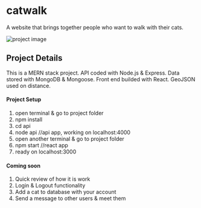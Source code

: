 # catwalk
A website that brings together people who want to walk with their cats.

![project image](https://i.hizliresim.com/zA6SIP.png)

## Project Details
This is a MERN stack project. API coded with Node.js & Express. Data stored with MongoDB & Mongoose. Front end builded with React. GeoJSON used on distance.

#### Project Setup
1. open terminal & go to project folder
2. npm install
3. cd api
4. node api   //api app, working on localhost:4000
5. open another terminal & go to project folder
6. npm start   //react app
7. ready on localhost:3000

#### Coming soon
1. Quick review of how it is work
2. Login & Logout functionality
3. Add a cat to database with your account
4. Send a message to other users & meet them


